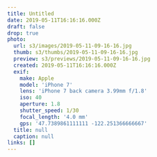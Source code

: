 ```yaml
---
title: Untitled
date: 2019-05-11T16:16:16.000Z
draft: false
drop: true
photo:
  url: s3/images/2019-05-11-09-16-16.jpg
  thumb: s3/thumbs/2019-05-11-09-16-16.jpg
  preview: s3/previews/2019-05-11-09-16-16.jpg
  created: 2019-05-11T16:16:16.000Z
  exif:
    make: Apple
    model: 'iPhone 7'
    lens: 'iPhone 7 back camera 3.99mm f/1.8'
    iso: 40
    aperture: 1.8
    shutter_speed: 1/30
    focal_length: '4.0 mm'
    gps: '47.7389861111111 -122.251366666667'
  title: null
  caption: null
links: []
---
```

